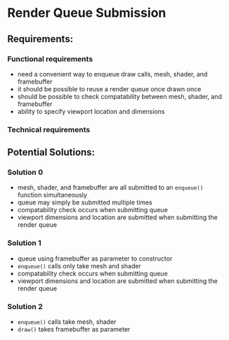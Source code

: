 # Render Queue Submission

## Requirements:
### Functional requirements
* need a convenient way to enqueue draw calls, mesh, shader, and framebuffer
* it should be possible to reuse a render queue once drawn once
* should be possible to check compatability between mesh, shader, and 
  framebuffer 
* ability to specify viewport location and dimensions

### Technical requirements

## Potential Solutions:
### Solution 0
* mesh, shader, and framebuffer are all submitted to an `enqueue()` function 
  simultaneously
* queue may simply be submitted multiple times
* compatability check occurs when submitting queue
* viewport dimensions and location are submitted when submitting the render 
  queue
### Solution 1
* queue using framebuffer as parameter to constructor
* `enqueue()` calls only take mesh and shader
* compatability check occurs when submitting queue
* viewport dimensions and location are submitted when submitting the render 
  queue
### Solution 2
* `enqueue()` calls take mesh, shader
* `draw()` takes framebuffer as parameter

